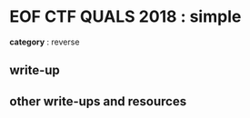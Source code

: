 # EOF CTF QUALS 2018 : simple

**category** : reverse

## write-up

## other write-ups and resources

